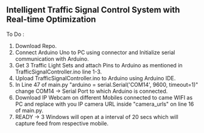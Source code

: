 ## Intelligent Traffic Signal Control System with Real-time Optimization

To Do :  
  1. Download Repo.
  2. Connect Arduino Uno to PC using connector and Initialize serial communication with Arduino.
  3. Get 3 Traffic Light Sets and attach Pins to Arduino as mentioned in TrafficSignalController.ino line 1-3.
  4. Upload TrafficSignalController.ino to Arduino using Arduino IDE.
  5. In Line 47 of main.py
        "arduino = serial.Serial('COM14', 9600, timeout=1)"
        change COM14 -> Serial Port to which Arduino is connected.
  6. Download IP Webcam on different Mobiles connected to came WIFI as PC and replace with you IP camera URL inside "camera_urls" on line 16 of main.py.
  7. READY -> 3 Windows will open at a interval of 20 secs which will capture feed from respective mobile.
